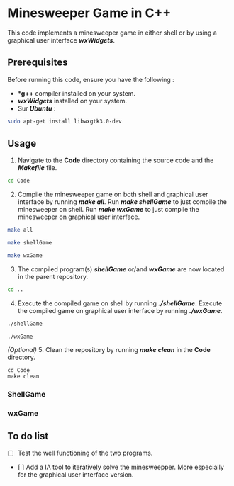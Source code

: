 # Minesweeper Game in C++ #

This code implements a minesweeper game in either shell or by using a graphical user interface ***wxWidgets***.

## Prerequisites ##

Before running this code, ensure you have the following :

- ***g++** compiler installed on your system.
- ***wxWidgets*** installed on your system.
- Sur ***Ubuntu*** :
```bash
sudo apt-get install libwxgtk3.0-dev
```

## Usage ##

1. Navigate to the **Code** directory containing the source code and the ***Makefile*** file.
```bash
cd Code
```
2. Compile the minesweeper game on both shell and graphical user interface by running ***make all***. Run ***make shellGame*** to just compile the minesweeper on shell. Run ***make wxGame*** to just compile the minesweeper on graphical user interface. 
```bash
make all
```
```bash
make shellGame
```
```bash
make wxGame
```
3. The compiled program(s) ***shellGame*** or/and ***wxGame*** are now located in the parent repository.
```bash
cd ..
```
4. Execute the compiled game on shell by running ***./shellGame***. Execute the compiled game on graphical user interface by running ***./wxGame***.
```bash
./shellGame
```
```{bash}
./wxGame
```

*(Optional)* 5. Clean the repository by running ***make clean*** in the **Code** directory.

```{bash}
cd Code
make clean
```

### ShellGame ###

### wxGame ###

## To do list ##

- [ ] Test the well functioning of the two programs.
- [ ] Add a IA tool to iteratively solve the minesweepper. More especially for the graphical user interface version.
